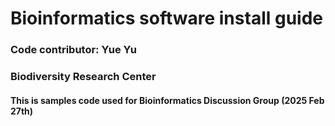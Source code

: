 # Bioinformatics software install guide

### Code contributor: Yue Yu
### Biodiversity Research Center
 
#### This is samples code used for Bioinformatics Discussion Group (2025 Feb 27th)
